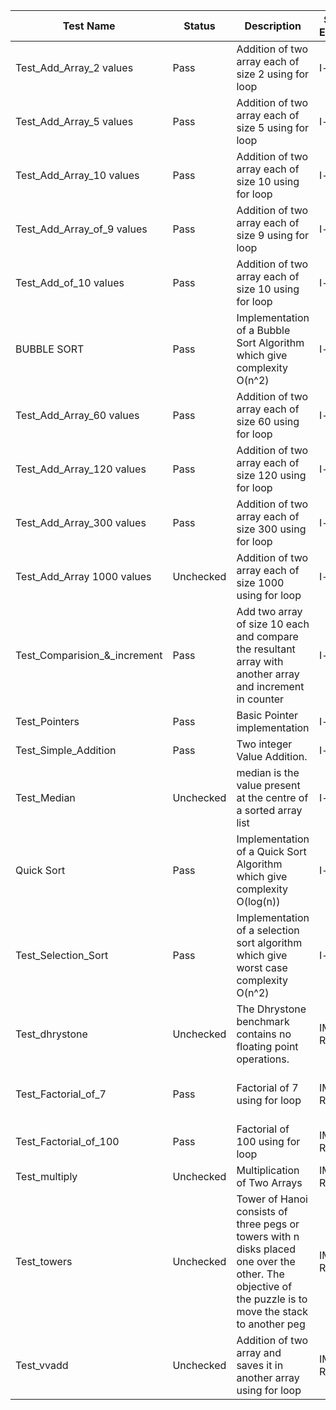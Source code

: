 | Test Name                    | Status    | Description                                                                                                                                             | Support Extension | Issues                              | Date      | Software Used   |
|------------------------------|-----------|---------------------------------------------------------------------------------------------------------------------------------------------------------|-------------------|-------------------------------------|-----------|-----------------|
| Test_Add_Array_2 values      | Pass      | Addition of two array each of size 2 using for loop                                                                                                     | I-only            | no priority btwn flush and stall    | 24/2/2020 | Modelsim v10.4  |
| Test_Add_Array_5 values      | Pass      | Addition of two array each of size 5 using for loop                                                                                                     | I-only            | Pass on 1st go                      | 26/2/2020 | Modelsim v10.5  |
| Test_Add_Array_10 values     | Pass      | Addition of two array each of size 10 using for loop                                                                                                    | I-only            | issue resolved in branch forwarding | 5/3/2020  | Modelsim v10.6  |
| Test_Add_Array_of_9 values   | Pass      | Addition of two array each of size 9 using for loop                                                                                                     | I-only            | issue resolved in jalr forwarding   | 10/3/2020 | Modelsim v10.7  |
| Test_Add_of_10 values        | Pass      | Addition of two array each of size 10 using for loop                                                                                                    | I-only            | Pass on 1st go                      | 12/3/2020 | Modelsim v10.8  |
| BUBBLE SORT                  | Pass      | Implementation of a Bubble Sort Algorithm which give complexity O(n^2)                                                                                  | I-only            | Issue resloved in memory controller | 13/3/2020 | Modelsim v10.9  |
| Test_Add_Array_60 values     | Pass      | Addition of two array each of size 60 using for loop                                                                                                    | I-only            | Pass on 1st go                      | 29/3/2020 | Modelsim v10.14 |
| Test_Add_Array_120 values    | Pass      | Addition of two array each of size 120 using for loop                                                                                                   | I-only            | Pass on 1st go                      | 29/3/2020 | Modelsim v10.15 |
| Test_Add_Array_300 values    | Pass      | Addition of two array each of size 300 using for loop                                                                                                   | I-only            | Pass on 1st go                      | 15/3/2020 | Modelsim v10.10 |
| Test_Add_Array 1000 values   | Unchecked | Addition of two array each of size 1000 using for loop                                                                                                  | I-only            |                                     |           | Modelsim v10.16 |
| Test_Comparision_&_increment | Pass      | Add two array of size 10 each and compare the resultant array with another array and increment in counter                                               | I-only            | Pass on 1st go                      | 16/3/2020 | Modelsim v10.11 |
| Test_Pointers                | Pass      | Basic Pointer implementation                                                                                                                            | I-only            | Pass on 1st go                      | 18/3/2020 | Modelsim v10.12 |
| Test_Simple_Addition         | Pass      | Two integer Value Addition.                                                                                                                             | I-only            | Pass on 1st go                      | 19/3/2020 | Modelsim v10.13 |
| Test_Median                  | Unchecked | median is the value present at the centre of a sorted array list                                                                                        | I-only            |                                     |           | Modelsim v10.17 |
| Quick Sort                   | Pass      | Implementation of a Quick Sort Algorithm which give complexity O(log(n))                                                                                | I-only            | Pass on 1st go                      | 25/3/2020 | Modelsim v10.18 |
| Test_Selection_Sort          | Pass      | Implementation of a selection sort algorithm which give worst case complexity O(n^2)                                                                    | I-only            | Pass on 1st go                      | 25/3/2020 | Modelsim v10.19 |
| Test_dhrystone               | Unchecked | The Dhrystone benchmark contains no floating point operations.                                                                                          | IM-Requried       |                                     |           |                 |
| Test_Factorial_of_7          | Pass      | Factorial of 7 using for loop                                                                                                                           | IM-Requried       | Few ebugs were encounterd in ALU    |           | Modelsim v10.21 |
| Test_Factorial_of_100        | Pass      | Factorial of 100 using for loop                                                                                                                         | IM-Requried       | Pass on 1st go                      |           | Modelsim v10.22 |
| Test_multiply                | Unchecked | Multiplication of Two Arrays                                                                                                                            | IM-Requried       |                                     | 24/3/2020 | Modelsim v10.23 |
| Test_towers                  | Unchecked | Tower of Hanoi consists of three pegs or towers with n disks placed one over the other. The objective of the puzzle is to move the stack to another peg | IM-Requried       |                                     |           |                 |
| Test_vvadd                   | Unchecked | Addition of two array and saves it in another array using for loop                                                                                      | IM-Requried       |                                     |           |                 |